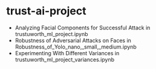 # trust-ai-project

* Analyzing Facial Components for Successful Attack in trustuworth_ml_project.ipynb
* Robustness of Adversarial Attacks on Faces in Robustness_of_Yolo_nano,_small,_medium.ipynb
* Experimenting With Different Variances in trustuworth_ml_project_variances.ipynb
